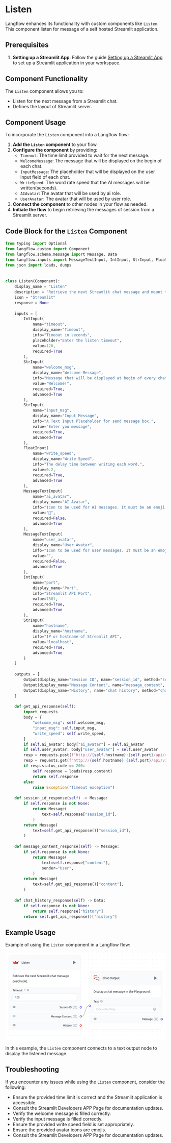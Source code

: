 # Listen

Langflow enhances its functionality with custom components like `Listen`. This component listen for message of a self hosted Streamlit application.

## Prerequisites

1. **Setting up a Streamlit App**: Follow the guide [Setting up a Streamlit App](./setup) to set up a Streamlit application in your workspace.


## Component Functionality

<Admonition type="tip" title="Component Functionality">

The `Listen` component allows you to:

- Listen for the next message from a Streamlit chat.
- Defines the layout of Streamlit server.

</Admonition>

## Component Usage

To incorporate the `Listen` component into a Langflow flow:

1. **Add the `Listen` component** to your flow.
2. **Configure the component** by providing:
   - `Timeout`: The time limit provided to wait for the next message.
   - `WelcomeMessage`: The message that will be displayed on the begin of each chat.
   - `InputMessage`: The placeholder that will be displayed on the user input field of each chat.
   - `WriteSpeed`: The word rate speed that the AI messages will be written(seconds).
   - `AIAvatar`: The avatar that will be used by ai role.
   - `UserAvatar`: The avatar that will be used by user role.
3. **Connect the component** to other nodes in your flow as needed.
4. **Initiate the flow** to begin retrieving the messages of session from a Streamlit server.

## Code Block for the `Listen` Component

```python
from typing import Optional
from langflow.custom import Component
from langflow.schema.message import Message, Data
from langflow.inputs import MessageTextInput, IntInput, StrInput, FloatInput
from json import loads, dumps


class Listen(Component):
    display_name = "Listen"
    description = "Retrieve the next Streamlit chat message and mount the chat template (webhook)."
    icon = "Streamlit"
    response = None

    inputs = [
        IntInput(
            name="timeout",
            display_name="Timeout",
            info="Timeout in seconds",
            placeholder="Enter the listen timeout",
            value=120,
            required=True
        ),
        StrInput(
            name="welcome_msg",
            display_name="Welcome Message",
            info="Message that will be displayed at begin of every chat.",
            value="Welcome!",
            required=True,
            advanced=True
        ),
        StrInput(
            name="input_msg",
            display_name="Input Message",
            info="A Text Input Placeholder for send message box.",
            value="Enter you message",
            required=True,
            advanced=True
        ),
        FloatInput(
            name="write_speed",
            display_name="Write Speed",
            info="The delay time between writing each word.",
            value=0.2,
            required=True,
            advanced=True
        ),
        MessageTextInput(
            name="ai_avatar",
            display_name="AI Avatar",
            info="Icon to be used for AI messages. It must be an emoji!",
            value="🤖",
            required=False,
            advanced=True
        ),
        MessageTextInput(
            name="user_avatar",
            display_name="User Avatar",
            info="Icon to be used for user messages. It must be an emoji!",
            value="",
            required=False,
            advanced=True
        ),
        IntInput(
            name="port",
            display_name="Port",
            info="Streamlit API Port",
            value=7881,
            required=True,
            advanced=True
        ),
        StrInput(
            name="hostname",
            display_name="hostname",
            info="IP or hostname of Streamlit API",
            value="localhost",
            required=True,
            advanced=True
        )
    ]

    outputs = [
        Output(display_name="Session ID", name="session_id", method="session_id_response"),
        Output(display_name="Message Content", name="message_content", method="message_content_response"),
        Output(display_name="History", name="chat history", method="chat_history_response"),
    ]

    def get_api_response(self):
        import requests
        body = {
            "welcome_msg": self.welcome_msg,
            "input_msg": self.input_msg,
            "write_speed": self.write_speed,
        }
        if self.ai_avatar: body["ai_avatar"] = self.ai_avatar
        if self.user_avatar: body["user_avatar"] = self.user_avatar
        resp = requests.post(f"http://{self.hostname}:{self.port}/api/v1/chats", json=body)
        resp = requests.get(f"http://{self.hostname}:{self.port}/api/v1/listen/message?timeout={self.timeout}")
        if resp.status_code == 200:
            self.response = loads(resp.content)
            return self.response
        else:
            raise Exception("Timeout exception")

    def session_id_response(self) -> Message:
        if self.response is not None:
            return Message(
                text=self.response["session_id"],
            )
        return Message(
            text=self.get_api_response()["session_id"],
        )

    def message_content_response(self) -> Message:
        if self.response is not None:
            return Message(
                text=self.response["content"],
                sender="User",
            )
        return Message(
            text=self.get_api_response()["content"],
        )

    def chat_history_response(self) -> Data:
        if self.response is not None:
            return self.response["history"]
        return self.get_api_response()["history"]
```

## Example Usage

<Admonition type="info" title="Example Usage">

Example of using the `Listen` component in a Langflow flow:

![](./767267152.png)

In this example, the `Listen` component connects to a text output node to display the listened message.

</Admonition>


## Troubleshooting

<Admonition type="caution" title="Troubleshooting">

If you encounter any issues while using the `Listen` component, consider the following:

- Ensure the provided time limit is correct and the Streamlit application is accessible.
- Consult the Streamlit Developers APP Page for documentation updates.
- Verify the welcome message is filled correctly.
- Verify the input message is filled correctly.
- Ensure the provided write speed field is set appropriately.
- Ensure the provided avatar icons are emojis.
- Consult the Streamlit Developers APP Page for documentation updates.

</Admonition>
